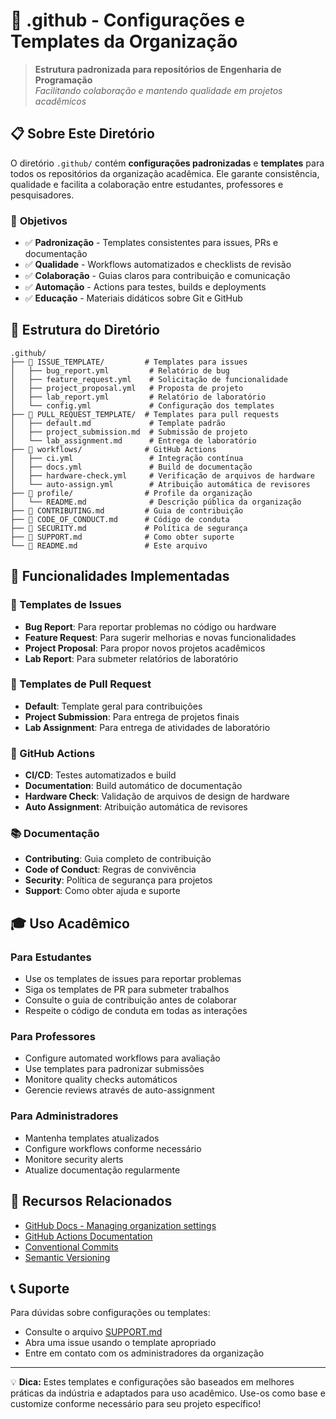 # 📁 .github - Configurações e Templates da Organização

> **Estrutura padronizada para repositórios de Engenharia de Programação**  
> *Facilitando colaboração e mantendo qualidade em projetos acadêmicos*

## 📋 Sobre Este Diretório

O diretório `.github/` contém **configurações padronizadas** e **templates** para todos os repositórios da organização acadêmica. Ele garante consistência, qualidade e facilita a colaboração entre estudantes, professores e pesquisadores.

### 🎯 **Objetivos**
- ✅ **Padronização** - Templates consistentes para issues, PRs e documentação
- ✅ **Qualidade** - Workflows automatizados e checklists de revisão
- ✅ **Colaboração** - Guias claros para contribuição e comunicação
- ✅ **Automação** - Actions para testes, builds e deployments
- ✅ **Educação** - Materiais didáticos sobre Git e GitHub

## 📁 Estrutura do Diretório

```
.github/
├── 📁 ISSUE_TEMPLATE/         # Templates para issues
│   ├── bug_report.yml         # Relatório de bug
│   ├── feature_request.yml    # Solicitação de funcionalidade
│   ├── project_proposal.yml   # Proposta de projeto
│   ├── lab_report.yml         # Relatório de laboratório
│   └── config.yml             # Configuração dos templates
├── 📁 PULL_REQUEST_TEMPLATE/  # Templates para pull requests
│   ├── default.md             # Template padrão
│   ├── project_submission.md  # Submissão de projeto
│   └── lab_assignment.md      # Entrega de laboratório
├── 📁 workflows/              # GitHub Actions
│   ├── ci.yml                 # Integração contínua
│   ├── docs.yml               # Build de documentação
│   ├── hardware-check.yml     # Verificação de arquivos de hardware
│   └── auto-assign.yml        # Atribuição automática de revisores
├── 📁 profile/                # Profile da organização
│   └── README.md              # Descrição pública da organização
├── 📄 CONTRIBUTING.md         # Guia de contribuição
├── 📄 CODE_OF_CONDUCT.md      # Código de conduta
├── 📄 SECURITY.md             # Política de segurança
├── 📄 SUPPORT.md              # Como obter suporte
└── 📄 README.md               # Este arquivo
```

## 🔧 Funcionalidades Implementadas

### **📝 Templates de Issues**
- **Bug Report**: Para reportar problemas no código ou hardware
- **Feature Request**: Para sugerir melhorias e novas funcionalidades
- **Project Proposal**: Para propor novos projetos acadêmicos
- **Lab Report**: Para submeter relatórios de laboratório

### **🔄 Templates de Pull Request**
- **Default**: Template geral para contribuições
- **Project Submission**: Para entrega de projetos finais
- **Lab Assignment**: Para entrega de atividades de laboratório

### **🤖 GitHub Actions**
- **CI/CD**: Testes automatizados e build
- **Documentation**: Build automático de documentação
- **Hardware Check**: Validação de arquivos de design de hardware
- **Auto Assignment**: Atribuição automática de revisores

### **📚 Documentação**
- **Contributing**: Guia completo de contribuição
- **Code of Conduct**: Regras de convivência
- **Security**: Política de segurança para projetos
- **Support**: Como obter ajuda e suporte

## 🎓 Uso Acadêmico

### **Para Estudantes**
- Use os templates de issues para reportar problemas
- Siga os templates de PR para submeter trabalhos
- Consulte o guia de contribuição antes de colaborar
- Respeite o código de conduta em todas as interações

### **Para Professores**
- Configure automated workflows para avaliação
- Use templates para padronizar submissões
- Monitore quality checks automáticos
- Gerencie reviews através de auto-assignment

### **Para Administradores**
- Mantenha templates atualizados
- Configure workflows conforme necessário
- Monitore security alerts
- Atualize documentação regularmente

## 🔗 Recursos Relacionados

- [GitHub Docs - Managing organization settings](https://docs.github.com/en/organizations)
- [GitHub Actions Documentation](https://docs.github.com/en/actions)
- [Conventional Commits](https://www.conventionalcommits.org/)
- [Semantic Versioning](https://semver.org/)

## 📞 Suporte

Para dúvidas sobre configurações ou templates:
- Consulte o arquivo [SUPPORT.md](SUPPORT.md)
- Abra uma issue usando o template apropriado
- Entre em contato com os administradores da organização

---

💡 **Dica:** Estes templates e configurações são baseados em melhores práticas da indústria e adaptados para uso acadêmico. Use-os como base e customize conforme necessário para seu projeto específico!
